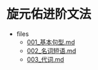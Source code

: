 # 旋元佑进阶文法

- files
  - [001_基本句型.md](001_基本句型.md)
  - [002_名词短语.md](002_名词短语.md)
  - [003_代词.md](003_代词.md)
